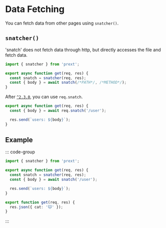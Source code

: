 # Data Fetching

You can fetch data from other pages using `snatcher()`.

## `snatcher()`

'snatch' does not fetch data through http, but directly accesses the file and fetch data.

```ts
import { snatcher } from 'prext';

export async function get(req, res) {
  const snatch = snatcher(req, res);
  const { body } = await snatch(/*PATH*/, /*METHOD*/);
}
```

After [`^2.3.0`](https://github.com/do4ng/prext/blob/main/packages/prext/CHANGELOG.md#230-2023-05-11), you can use `req.snatch`.

```ts
export async function get(req, res) {
  const { body } = await req.snatch('/user');

  res.send(`users: ${body}`);
}
```

## Example

::: code-group

```ts [pages/index.ts]
import { snatcher } from 'prext';

export async function get(req, res) {
  const snatch = snatcher(req, res);
  const { body } = await snatch('/user');

  res.send(`users: ${body}`);
}
```

```ts [pages/users.ts]
export function get(req, res) {
  res.json({ cat: '🐱' });
}
```

:::
